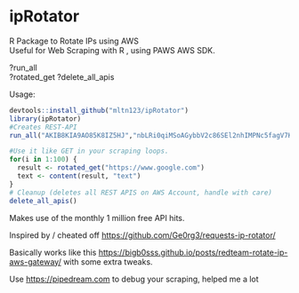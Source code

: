 # ipRotator
R Package to Rotate IPs using AWS  
Useful for Web Scraping with R , using PAWS AWS SDK. 




?run_all  
?rotated_get
?delete_all_apis

Usage:
```R
devtools::install_github("mltn123/ipRotator")
library(ipRotator)
#Creates REST-API  
run_all("AKIB8KIA9AO85K8IZ5HJ","nbLRi0qiMSoAGybbV2c86SEl2nhIMPNc5fagV7KQ", "eu-central-1", "https://www.google.com")

#Use it like GET in your scraping loops.  
for(i in 1:100) {   
  result <- rotated_get("https://www.google.com") 
  text <- content(result, "text")
}
# Cleanup (deletes all REST APIS on AWS Account, handle with care)
delete_all_apis()
```

Makes use of the monthly 1 million free API hits.

Inspired by / cheated off https://github.com/Ge0rg3/requests-ip-rotator/

Basically works like this
https://bigb0sss.github.io/posts/redteam-rotate-ip-aws-gateway/
with some extra tweaks.

Use https://pipedream.com to debug your scraping, helped me a lot

